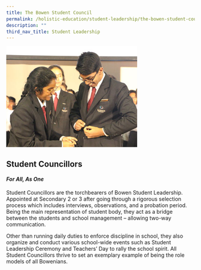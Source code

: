 ```yaml
---
title: The Bowen Student Council
permalink: /holistic-education/student-leadership/the-bowen-student-council/
description: ""
third_nav_title: Student Leadership
---
```

![](/images/Holistic%20Education/Student%20Leadership/Ceremonial-Handover-Head-Councilor.jpeg)
## Student Councillors
#### *For All, As One*

Student Councillors are the torchbearers of Bowen Student Leadership. Appointed at Secondary 2 or 3 after going through a rigorous selection process which includes interviews, observations, and a probation period. Being the main representation of student body, they act as a bridge between the students and school management – allowing two-way communication. 

Other than running daily duties to enforce discipline in school, they also organize and conduct various school-wide events such as Student Leadership Ceremony and Teachers’ Day to rally the school spirit. All Student Councillors thrive to set an exemplary example of being the role models of all Bowenians.